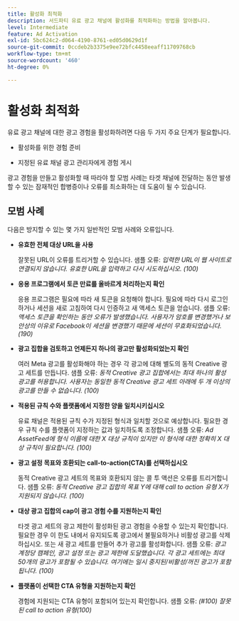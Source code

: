 ```yaml
---
title: 활성화 최적화
description: 서드파티 유료 광고 채널에 활성화를 최적화하는 방법을 알아봅니다.
level: Intermediate
feature: Ad Activation
exl-id: 5bc624c2-d064-4190-8761-ed05d0629d1f
source-git-commit: 0ccdeb2b3375e9ee72bfc4458eeaff11709768cb
workflow-type: tm+mt
source-wordcount: '460'
ht-degree: 0%

---
```


# 활성화 최적화

유료 광고 채널에 대한 광고 경험을 활성화하려면 다음 두 가지 주요 단계가 필요합니다.

* 활성화를 위한 경험 준비

* 지정된 유료 채널 광고 관리자에게 경험 게시

광고 경험을 만들고 활성화할 때 따라야 할 모범 사례는 타겟 채널에 전달하는 동안 발생할 수 있는 잠재적인 합병증이나 오류를 최소화하는 데 도움이 될 수 있습니다.

## 모범 사례

다음은 방지할 수 있는 몇 가지 일반적인 모범 사례와 오류입니다.

* **유효한 전체 대상 URL을 사용**

  잘못된 URL이 오류를 트리거할 수 있습니다. 샘플 오류: _입력한 URL이 웹 사이트로 연결되지 않습니다. 유효한 URL을 입력하고 다시 시도하십시오. (100)_

* **응용 프로그램에서 토큰 만료를 올바르게 처리하는지 확인**

  응용 프로그램은 필요에 따라 새 토큰을 요청해야 합니다. 필요에 따라 다시 로그인하거나 세션을 새로 고침하여 다시 인증하고 새 액세스 토큰을 얻습니다. 샘플 오류: _액세스 토큰을 확인하는 동안 오류가 발생했습니다. 사용자가 암호를 변경했거나 보안상의 이유로 Facebook이 세션을 변경했기 때문에 세션이 무효화되었습니다. (190)_

* **광고 집합을 검토하고 언제든지 하나의 광고만 활성화되었는지 확인**

  여러 Meta 광고를 활성화해야 하는 경우 각 광고에 대해 별도의 동적 Creative 광고 세트를 만듭니다. 샘플 오류: _동적 Creative 광고 집합에서는 최대 하나의 활성 광고를 허용합니다. 사용자는 동일한 동적 Creative 광고 세트 아래에 두 개 이상의 광고를 만들 수 없습니다. (100)_

* **적용된 규칙 수와 플랫폼에서 지정한 양을 일치시키십시오**

  유료 채널은 적용된 규칙 수가 지정된 형식과 일치할 것으로 예상합니다.  필요한 경우 규칙 수를 플랫폼이 지정하는 값과 일치하도록 조정합니다. 샘플 오류: _Ad AssetFeed에 형식 이름에 대한 X 대상 규칙이 있지만 이 형식에 대한 정확히 X 대상 규칙이 필요합니다. (100)_

* **광고 설정 목표와 호환되는 call-to-action(CTA)를 선택하십시오**

  동적 Creative 광고 세트의 목표와 호환되지 않는 콜 투 액션은 오류를 트리거합니다. 샘플 오류: _동적 Creative 광고 집합의 목표 Y에 대해 call to action 유형 X가 지원되지 않습니다. (100)_

* **대상 광고 집합의 cap이 광고 경험 수를 지원하는지 확인**

  타겟 광고 세트의 광고 제한이 활성화된 광고 경험을 수용할 수 있는지 확인합니다. 필요한 경우 이 한도 내에서 유지되도록 광고에서 불필요하거나 비활성 광고를 삭제하십시오. 또는 새 광고 세트를 만들어 추가 광고를 활성화합니다. 샘플 오류: _광고 계정당 캠페인, 광고 설정 또는 광고 제한에 도달했습니다. 각 광고 세트에는 최대 50개의 광고가 포함될 수 있습니다. 여기에는 일시 중지된/비활성/꺼진 광고가 포함됩니다. (100)_

* **플랫폼이 선택한 CTA 유형을 지원하는지 확인**

  경험에 지원되는 CTA 유형이 포함되어 있는지 확인합니다. 샘플 오류: _(#100) 잘못된 call to action 유형(100)_
